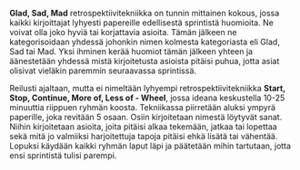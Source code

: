 **Glad, Sad, Mad** retrospektiivitekniikka on tunnin mittainen kokous, jossa kaikki kirjoittajat lyhyesti papereille edellisestä sprintistä huomioita. Ne voivat olla joko hyviä tai korjattavia asioita. Tämän jälkeen ne kategorisoidaan yhdessä johonkin nimen kolmesta kategoriasta eli Glad, Sad tai Mad. Yksi ihminen kerää huomiot tämän jälkeen yhteen ja äänestetään yhdessä mistä kirjoitetusta asioista pitäisi puhua, jotta asiat olisivat vieläkin paremmin seuraavassa sprintissä.

Reilusti ajaltaan, mutta ei nimeltään lyhyempi retrospektiivitekniikka **Start, Stop, Continue, More of, Less of - Wheel**, jossa ideana keskustella 10-25 minuuttia riippuen ryhmän koosta. Tekniikassa piirretään aluksi ympyrä paperille, joka revitään 5 osaan. Osiin kirjoitetaan nimestä löytyvät sanat. Niihin kirjoitetaan asioita, joita pitäisi alkaa tekemään, jatkaa tai lopettaa sekä mitä jo valmiiksi harjoitettuja tapoja pitäisi ehkä lisätä tai vähentää. Lopuksi käydään kaikki ryhmän laput läpi ja päätetään mihin tartutaan, jotta ensi sprintistä tulisi parempi.
